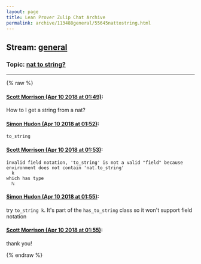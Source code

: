 ```yaml
---
layout: page
title: Lean Prover Zulip Chat Archive 
permalink: archive/113488general/55645nattostring.html
---
```


## Stream: [general](index.html)
### Topic: [nat to string?](55645nattostring.html)

---


{% raw %}
#### [ Scott Morrison (Apr 10 2018 at 01:49)](https://leanprover.zulipchat.com/#narrow/stream/113488-general/topic/nat%20to%20string%3F/near/124861127):
How to I get a string from a nat?

#### [ Simon Hudon (Apr 10 2018 at 01:52)](https://leanprover.zulipchat.com/#narrow/stream/113488-general/topic/nat%20to%20string%3F/near/124861272):
`to_string`

#### [ Scott Morrison (Apr 10 2018 at 01:53)](https://leanprover.zulipchat.com/#narrow/stream/113488-general/topic/nat%20to%20string%3F/near/124861290):
````
invalid field notation, 'to_string' is not a valid "field" because environment does not contain 'nat.to_string'
  k
which has type
  ℕ
````

#### [ Simon Hudon (Apr 10 2018 at 01:55)](https://leanprover.zulipchat.com/#narrow/stream/113488-general/topic/nat%20to%20string%3F/near/124861356):
try `to_string k`. It's part of the `has_to_string` class so it won't support field notation

#### [ Scott Morrison (Apr 10 2018 at 01:55)](https://leanprover.zulipchat.com/#narrow/stream/113488-general/topic/nat%20to%20string%3F/near/124861359):
thank you!


{% endraw %}
